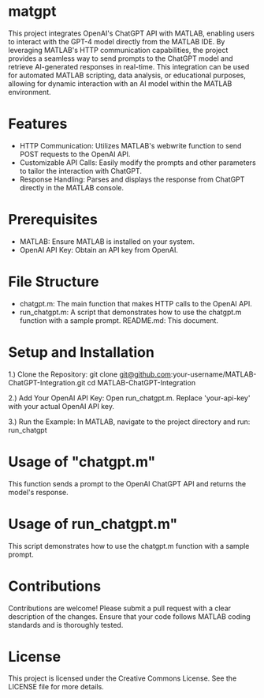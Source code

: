 # matgpt

This project integrates OpenAI's ChatGPT API with MATLAB, enabling users to interact with the GPT-4 model directly from the MATLAB IDE. By leveraging MATLAB's HTTP communication capabilities, the project provides a seamless way to send prompts to the ChatGPT model and retrieve AI-generated responses in real-time. This integration can be used for automated MATLAB scripting, data analysis, or educational purposes, allowing for dynamic interaction with an AI model within the MATLAB environment.

# Features
* HTTP Communication: Utilizes MATLAB's webwrite function to send POST requests to the OpenAI API.
* Customizable API Calls: Easily modify the prompts and other parameters to tailor the interaction with ChatGPT.
* Response Handling: Parses and displays the response from ChatGPT directly in the MATLAB console.

# Prerequisites
* MATLAB: Ensure MATLAB is installed on your system.
* OpenAI API Key: Obtain an API key from OpenAI.

# File Structure
* chatgpt.m: The main function that makes HTTP calls to the OpenAI API.
* run_chatgpt.m: A script that demonstrates how to use the chatgpt.m function with a sample prompt.
README.md: This document.

# Setup and Installation
1.) Clone the Repository:
git clone git@github.com:your-username/MATLAB-ChatGPT-Integration.git
cd MATLAB-ChatGPT-Integration

2.) Add Your OpenAI API Key:
Open run_chatgpt.m.
Replace 'your-api-key' with your actual OpenAI API key.

3.) Run the Example:
In MATLAB, navigate to the project directory and run:
run_chatgpt

# Usage of "chatgpt.m"
This function sends a prompt to the OpenAI ChatGPT API and returns the model's response.

# Usage of run_chatgpt.m"
This script demonstrates how to use the chatgpt.m function with a sample prompt.

# Contributions 
Contributions are welcome! Please submit a pull request with a clear description of the changes. Ensure that your code follows MATLAB coding standards and is thoroughly tested.

# License
This project is licensed under the Creative Commons License. See the LICENSE file for more details.
